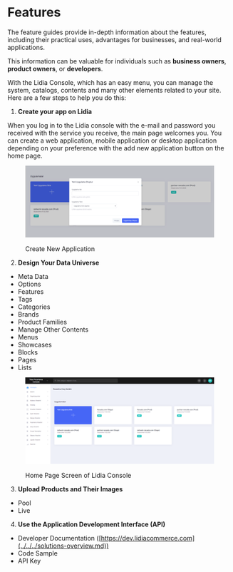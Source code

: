# Features

The feature guides provide in-depth information about the features, including their practical uses, advantages for businesses, and real-world applications.

This information can be valuable for individuals such as **business owners**, **product owners**, or **developers**.

With the Lidia Console, which has an easy menu, you can manage the system, catalogs, contents and many other elements related to your site. Here are a few steps to help you do this:&#x20;

1. **Create your app on Lidia**&#x20;

When you log in to the Lidia console with the e-mail and password you received with the service you receive, the main page welcomes you. You can create a web application, mobile application or desktop application depending on your preference with the add new application button on the home page.

<figure><img src="../../../.gitbook/assets/2 (2).png" alt=""><figcaption><p>Create New Application</p></figcaption></figure>

2. **Design Your Data Universe**

* Meta Data
* Options
* Features
* Tags
* Categories
* Brands
* Product Families
* Manage Other Contents
* Menus
* Showcases
* Blocks
* Pages
* Lists

<figure><img src="../../../.gitbook/assets/11.png" alt=""><figcaption><p>Home Page Screen of Lidia Console</p></figcaption></figure>

3. **Upload Products and Their Images**

* Pool
* Live

4. **Use the Application Development Interface (API)**

* Developer Documentation ([https://dev.lidiacommerce.com](../../../solutions-overview.md))
* Code Sample
* API Key

